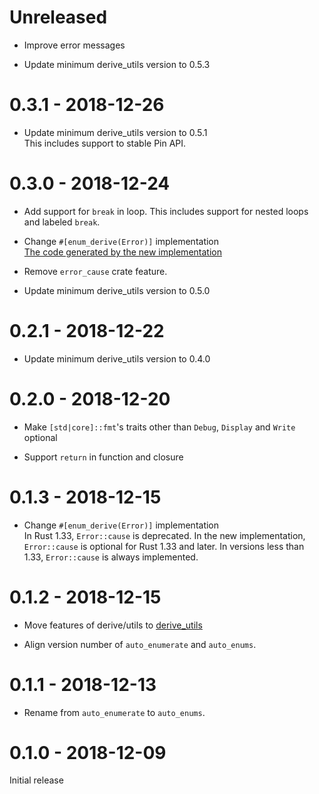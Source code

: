# Unreleased

* Improve error messages

* Update minimum derive_utils version to 0.5.3

# 0.3.1 - 2018-12-26

* Update minimum derive_utils version to 0.5.1<br>
  This includes support to stable Pin API.

# 0.3.0 - 2018-12-24

* Add support for `break` in loop. This includes support for nested loops and labeled `break`.

* Change `#[enum_derive(Error)]` implementation<br>
  [The code generated by the new implementation](docs/supported_traits/std/error.md)

* Remove `error_cause` crate feature.

* Update minimum derive_utils version to 0.5.0

# 0.2.1 - 2018-12-22

* Update minimum derive_utils version to 0.4.0

# 0.2.0 - 2018-12-20

* Make `[std|core]::fmt`'s traits other than `Debug`, `Display` and `Write` optional

* Support `return` in function and closure

# 0.1.3 - 2018-12-15

* Change `#[enum_derive(Error)]` implementation<br>
  In Rust 1.33, `Error::cause` is deprecated. In the new implementation, `Error::cause` is optional for Rust 1.33 and later. In versions less than 1.33, `Error::cause` is always implemented.

# 0.1.2 - 2018-12-15

* Move features of derive/utils to [derive_utils](https://github.com/taiki-e/derive_utils)

* Align version number of `auto_enumerate` and `auto_enums`.

# 0.1.1 - 2018-12-13

* Rename from `auto_enumerate` to `auto_enums`.

# 0.1.0 - 2018-12-09

Initial release
